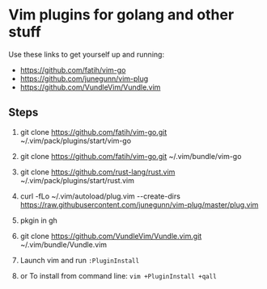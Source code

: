 # Vim plugins for golang and other stuff

Use these links to get yourself up and running:

- https://github.com/fatih/vim-go
- https://github.com/junegunn/vim-plug
- https://github.com/VundleVim/Vundle.vim

## Steps

1. git clone https://github.com/fatih/vim-go.git ~/.vim/pack/plugins/start/vim-go
2. git clone https://github.com/fatih/vim-go.git ~/.vim/bundle/vim-go
3. git clone https://github.com/rust-lang/rust.vim ~/.vim/pack/plugins/start/rust.vim
3. curl -fLo ~/.vim/autoload/plug.vim --create-dirs \
    https://raw.githubusercontent.com/junegunn/vim-plug/master/plug.vim
4. pkgin in gh
5. git clone https://github.com/VundleVim/Vundle.vim.git ~/.vim/bundle/Vundle.vim

6. Launch vim and run `:PluginInstall`
  1. or To install from command line: `vim +PluginInstall +qall`
